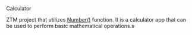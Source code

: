 Calculator

ZTM project that utilizes [Number()](https://developer.mozilla.org/en-US/docs/Web/JavaScript/Reference/Global_Objects/Number) function.
It is a calculator app that can be used to perform basic mathematical operations.s
